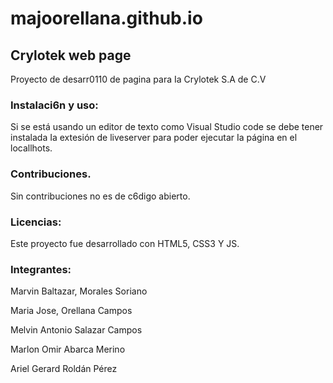 # majoorellana.github.io

## Crylotek web page

Proyecto de desarr0110 de pagina para Ia Crylotek S.A de C.V

### Instalaci6n y uso:

Si se está usando un editor de texto como Visual Studio code se debe tener instalada Ia extesión de liveserver
para poder ejecutar Ia página en el locallhots.

### Contribuciones.

Sin contribuciones no es de c6digo abierto.

### Licencias:

Este proyecto fue desarrollado con HTML5, CSS3 Y JS.

### Integrantes:

Marvin Baltazar, Morales Soriano

Maria Jose, Orellana Campos

Melvin Antonio Salazar Campos

Marlon Omir Abarca Merino

Ariel Gerard Roldán Pérez
